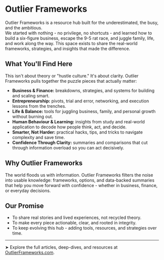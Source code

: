 # Outlier Frameworks

Outlier Frameworks is a resource hub built for the underestimated, the busy, and the ambitious.  
We started with nothing - no privilege, no shortcuts - and learned how to build a six-figure business, escape the 9-5 rat race, and juggle family, life, and work along the way. This space exists to share the real-world frameworks, strategies, and insights that made the difference.

## What You'll Find Here
This isn't about theory or "hustle culture." It's about clarity. Outlier Frameworks pulls together the puzzle pieces that actually matter:

- **Business & Finance:** breakdowns, strategies, and systems for building and scaling smart.  
- **Entrepreneurship:** pivots, trial and error, networking, and execution lessons from the trenches.  
- **Life & Balance:** tools for juggling business, family, and personal growth without burning out.  
- **Human Behaviour & Learning:** insights from study and real-world application to decode how people think, act, and decide.  
- **Smarter, Not Harder:** practical hacks, tips, and tricks to navigate complexity and save time.  
- **Confidence Through Clarity:** summaries and comparisons that cut through information overload so you can act decisively.

## Why Outlier Frameworks
The world floods us with information. Outlier Frameworks filters the noise into usable knowledge: frameworks, options, and data-backed summaries that help you move forward with confidence - whether in business, finance, or everyday decisions.

## Our Promise
- To share real stories and lived experiences, not recycled theory.  
- To make every piece actionable, clear, and rooted in integrity.  
- To keep evolving this hub - adding tools, resources, and strategies over time.  

---

➤ Explore the full articles, deep-dives, and resources at [OutlierFrameworks.com](https://outlierframeworks.com).
